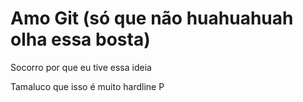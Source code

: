 # Amo Git (só que não huahuahuah olha essa bosta)

Socorro por que eu tive essa ideia

Tamaluco que isso é muito hardline P
